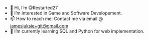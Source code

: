 - 👋 Hi, I’m @Restarted27
- 👀 I’m interested in Game and Software Developement.
- 📫 How to reach me: Contact me via email @ jamesjuksie+git@gmail.com
- 🌱 I’m currently learning SQL and Python for web implementation.
<!---
Restarted27/Restarted27 is a ✨ special ✨ repository because its `README.md` (this file) appears on your GitHub profile.
You can click the Preview link to take a look at your changes.


- 💞️ I’m looking to collaborate on ...
--->

